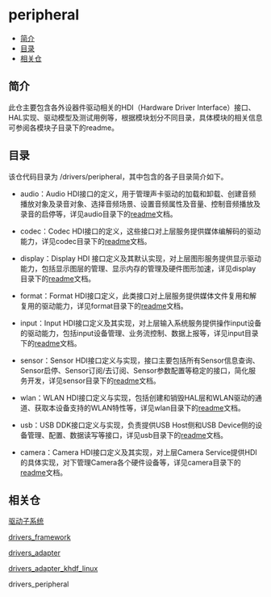 # peripheral<a name="ZH-CN_TOPIC_0000001101652164"></a>

-   [简介](#section11660541593)
-   [目录](#section161941989596)
-   [相关仓](#section1371113476307)

## 简介<a name="section11660541593"></a>

此仓主要包含各外设器件驱动相关的HDI（Hardware Driver Interface）接口、HAL实现、驱动模型及测试用例等，根据模块划分不同目录，具体模块的相关信息可参阅各模块子目录下的readme。

## 目录<a name="section161941989596"></a>

该仓代码目录为 /drivers/peripheral，其中包含的各子目录简介如下。

-   audio：Audio HDI接口的定义，用于管理声卡驱动的加载和卸载、创建音频播放对象及录音对象、选择音频场景、设置音频属性及音量、控制音频播放及录音的启停等，详见audio目录下的[readme](audio/README_zh.md)文档。
-   codec：Codec HDI接口的定义，这些接口对上层服务提供媒体编解码的驱动能力，详见codec目录下的[readme](codec/README_zh.md)文档。
-   display：Display HDI 接口定义及其默认实现，对上层图形服务提供显示驱动能力，包括显示图层的管理、显示内存的管理及硬件图形加速，详见display目录下的[readme](display/README_zh.md)文档。

-   format：Format HDI接口定义，此类接口对上层服务提供媒体文件复用和解复用的驱动能力，详见format目录下的[readme](format/README_zh.md)文档。
-   input：Input HDI接口定义及其实现，对上层输入系统服务提供操作input设备的驱动能力，包括input设备管理、业务流控制、数据上报等，详见input目录下的[readme](input/README_zh.md)文档。
-   sensor：Sensor HDI接口定义与实现，接口主要包括所有Sensor信息查询、Sensor启停、Sensor订阅/去订阅、Sensor参数配置等稳定的接口，简化服务开发，详见sensor目录下的[readme](sensor/README_zh.md)文档。
-   wlan：WLAN HDI接口定义与实现，包括创建和销毁HAL层和WLAN驱动的通道、获取本设备支持的WLAN特性等，详见wlan目录下的[readme](wlan/README_zh.md)文档。
-   usb：USB DDK接口定义与实现，负责提供USB Host侧和USB Device侧的设备管理、配置、数据读写等接口，详见usb目录下的[readme](usb/README_zh.md)文档。
-   camera：Camera HDI接口定义及其实现，对上层Camera Service提供HDI的具体实现，对下管理Camera各个硬件设备等，详见camera目录下的[readme](camera/README_zh.md)文档。
## 相关仓<a name="section1371113476307"></a>

[驱动子系统](https://gitee.com/openharmony/docs/blob/master/zh-cn/readme/%E9%A9%B1%E5%8A%A8%E5%AD%90%E7%B3%BB%E7%BB%9F.md)

[drivers\_framework](https://gitee.com/openharmony/drivers_framework/blob/master/README_zh.md)

[drivers\_adapter](https://gitee.com/openharmony/drivers_adapter/blob/master/README_zh.md)

[drivers\_adapter\_khdf\_linux](https://gitee.com/openharmony/drivers_adapter_khdf_linux/blob/master/README_zh.md)

drivers\_peripheral



